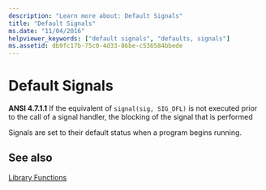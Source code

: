 ```yaml
---
description: "Learn more about: Default Signals"
title: "Default Signals"
ms.date: "11/04/2016"
helpviewer_keywords: ["default signals", "defaults, signals"]
ms.assetid: db9fc17b-75c0-4d33-86be-c536584bbede
---
```

# Default Signals

**ANSI 4.7.1.1** If the equivalent of `signal(sig, SIG_DFL)` is not executed prior to the call of a signal handler, the blocking of the signal that is performed

Signals are set to their default status when a program begins running.

## See also

[Library Functions](../c-language/library-functions.md)
